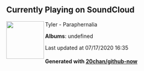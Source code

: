 ## Currently Playing on SoundCloud

[<img align="left" width="100" src="https://i1.sndcdn.com/artworks-000147448569-0wivwr-t120x120.jpg">](https://soundcloud.com/tyler-arteaga/paraphernalia)

Tyler - Paraphernalia

**Albums**: undefined

Last updated at 07/17/2020 16:35

#### Generated with [20chan/github-now](https://github.com/20chan/github-now)


<!--
**20chan/20chan** is a ✨ _special_ ✨ repository because its `README.md` (this file) appears on your GitHub profile.

Here are some ideas to get you started:

- 🔭 I’m currently working on ...
- 🌱 I’m currently learning ...
- 👯 I’m looking to collaborate on ...
- 🤔 I’m looking for help with ...
- 💬 Ask me about ...
- 📫 How to reach me: ...
- 😄 Pronouns: ...
- ⚡ Fun fact: ...
-->
